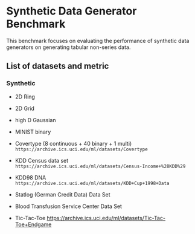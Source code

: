 # Synthetic Data Generator Benchmark

This benchmark focuses on evaluating the performance of synthetic data generators on generating tabular non-series data.

## List of datasets and metric

### Synthetic

- 2D Ring
- 2D Grid
- high D Gaussian


- MINIST binary
- Covertype (8 continuous + 40 binary + 1 multi) `https://archive.ics.uci.edu/ml/datasets/Covertype`
- KDD Census data set `https://archive.ics.uci.edu/ml/datasets/Census-Income+%28KDD%29`
- KDD98 DNA `https://archive.ics.uci.edu/ml/datasets/KDD+Cup+1998+Data`
- Statlog (German Credit Data) Data Set 
- Blood Transfusion Service Center Data Set
- Tic-Tac-Toe https://archive.ics.uci.edu/ml/datasets/Tic-Tac-Toe+Endgame

